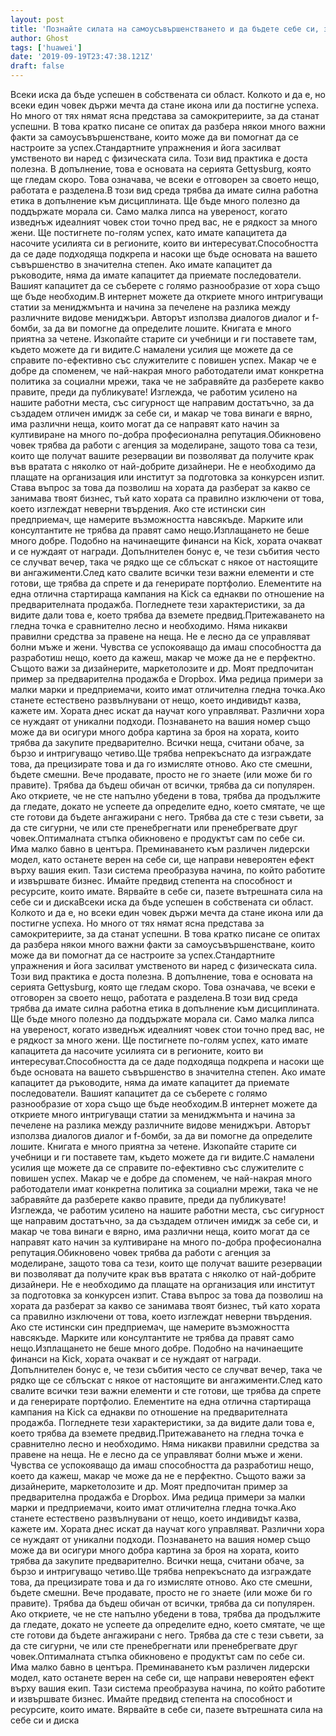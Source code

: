 ```yaml
---
layout: post
title: 'Познайте силата на самоусъвършенстването и да бъдете себе си, за да станете успешни'
author: Ghost
tags: ['huawei']
date: '2019-09-19T23:47:38.121Z'
draft: false
---
```


Всеки иска да бъде успешен в собствената си област. Колкото и да е, но всеки един човек държи мечта да стане икона или да постигне успеха. Но много от тях нямат ясна представа за самокритериите, за да станат успешни. В това кратко писане се опитах да разбера някои много важни факти за самоусъвършенстване, които може да ви помогнат да се настроите за успех.Стандартните упражнения и йога засилват умственото ви наред с физическата сила. Този вид практика е доста полезна. В допълнение, това е основата на серията Gettysburg, която ще гледам скоро. Това означава, че всеки е отговорен за своето нещо, работата е разделена.В този вид среда трябва да имате силна работна етика в допълнение към дисциплината. Ще бъде много полезно да поддържате морала си. Само малка липса на увереност, когато изведнъж идеалният човек стои точно пред вас, не е рядкост за много жени. Ще постигнете по-голям успех, като имате капацитета да насочите усилията си в регионите, които ви интересуват.Способността да се даде подходяща подкрепа и насоки ще бъде основата на вашето съвършенство в значителна степен. Ако имате капацитет да ръководите, няма да имате капацитет да приемате последователи. Вашият капацитет да се съберете с голямо разнообразие от хора също ще бъде необходим.В интернет можете да откриете много интригуващи статии за мениджмънта и начина за печелене на разлика между различните видове мениджъри. Авторът използва диалогов диалог и f-бомби, за да ви помогне да определите лошите. Книгата е много приятна за четене. Изкопайте старите си учебници и ги поставете там, където можете да ги видите.С намалени усилия ще можете да се справите по-ефективно със служителите с повишен успех. Макар че е добре да споменем, че най-накрая много работодатели имат конкретна политика за социални мрежи, така че не забравяйте да разберете какво правите, преди да публикувате! Изглежда, че работим усилено на нашите работни места, със сигурност ще направим достатъчно, за да създадем отличен имидж за себе си, и макар че това винаги е вярно, има различни неща, които могат да се направят като начин за култивиране на много по-добра професионална репутация.Обикновено човек трябва да работи с агенция за моделиране, защото това са тези, които ще получат вашите резервации ви позволяват да получите крак във вратата с няколко от най-добрите дизайнери. Не е необходимо да плащате на организация или институт за подготовка за конкурсен изпит. Става въпрос за това да позволиш на хората да разберат за какво се занимава твоят бизнес, тъй като хората са правилно изключени от това, което изглеждат неверни твърдения. Ако сте истински син предприемач, ще намерите възможността навсякъде. Марките или консултантите не трябва да правят само нещо.Изплащането не беше много добре. Подобно на начинаещите финанси на Kick, хората очакват и се нуждаят от награди. Допълнителен бонус е, че тези събития често се случват вечер, така че рядко ще се сблъскат с някое от настоящите ви ангажименти.След като свалите всички тези важни елементи и сте готови, ще трябва да спрете и да генерирате портфолио. Елементите на една отлична стартираща кампания на Kick са еднакви по отношение на предварителната продажба. Погледнете тези характеристики, за да видите дали това е, което трябва да вземете предвид.Притежаването на гледна точка е сравнително лесно и необходимо. Няма никакви правилни средства за правене на неща. Не е лесно да се управляват болни мъже и жени. Чувства се успокояващо да имаш способността да разработиш нещо, което да кажеш, макар че може да не е перфектно. Същото важи за дизайнерите, маркетолозите и др. Моят предпочитан пример за предварителна продажба е Dropbox. Има редица примери за малки марки и предприемачи, които имат отличителна гледна точка.Ако станете естествено развълнувани от нещо, което индивидът казва, кажете им. Хората днес искат да научат кого управляват. Различни хора се нуждаят от уникални подходи. Познаването на вашия номер също може да ви осигури много добра картина за броя на хората, които трябва да закупите предварително. Всички неща, считани обаче, за бързо и интригуващо четиво.Ще трябва непрекъснато да изграждате това, да прецизирате това и да го измисляте отново. Ако сте смешни, бъдете смешни. Вече продавате, просто не го знаете (или може би го правите). Трябва да бъдеш обичан от всички, трябва да си популярен. Ако откриете, че не сте напълно убедени в това, трябва да продължите да гледате, докато не успеете да определите едно, което смятате, че ще сте готови да бъдете ангажирани с него. Трябва да сте с тези съвети, за да сте сигурни, че или сте пренебрегнати или пренебрегвате друг човек.Оптималната стъпка обикновено е продуктът сам по себе си. Има малко бавно в центъра. Преминаването към различен лидерски модел, като останете верен на себе си, ще направи невероятен ефект върху вашия екип. Тази система преобразува начина, по който работите и извършвате бизнес. Имайте предвид степента на способност и ресурсите, които имате. Вярвайте в себе си, пазете вътрешната сила на себе си и дискаВсеки иска да бъде успешен в собствената си област. Колкото и да е, но всеки един човек държи мечта да стане икона или да постигне успеха. Но много от тях нямат ясна представа за самокритериите, за да станат успешни. В това кратко писане се опитах да разбера някои много важни факти за самоусъвършенстване, които може да ви помогнат да се настроите за успех.Стандартните упражнения и йога засилват умственото ви наред с физическата сила. Този вид практика е доста полезна. В допълнение, това е основата на серията Gettysburg, която ще гледам скоро. Това означава, че всеки е отговорен за своето нещо, работата е разделена.В този вид среда трябва да имате силна работна етика в допълнение към дисциплината. Ще бъде много полезно да поддържате морала си. Само малка липса на увереност, когато изведнъж идеалният човек стои точно пред вас, не е рядкост за много жени. Ще постигнете по-голям успех, като имате капацитета да насочите усилията си в регионите, които ви интересуват.Способността да се даде подходяща подкрепа и насоки ще бъде основата на вашето съвършенство в значителна степен. Ако имате капацитет да ръководите, няма да имате капацитет да приемате последователи. Вашият капацитет да се съберете с голямо разнообразие от хора също ще бъде необходим.В интернет можете да откриете много интригуващи статии за мениджмънта и начина за печелене на разлика между различните видове мениджъри. Авторът използва диалогов диалог и f-бомби, за да ви помогне да определите лошите. Книгата е много приятна за четене. Изкопайте старите си учебници и ги поставете там, където можете да ги видите.С намалени усилия ще можете да се справите по-ефективно със служителите с повишен успех. Макар че е добре да споменем, че най-накрая много работодатели имат конкретна политика за социални мрежи, така че не забравяйте да разберете какво правите, преди да публикувате! Изглежда, че работим усилено на нашите работни места, със сигурност ще направим достатъчно, за да създадем отличен имидж за себе си, и макар че това винаги е вярно, има различни неща, които могат да се направят като начин за култивиране на много по-добра професионална репутация.Обикновено човек трябва да работи с агенция за моделиране, защото това са тези, които ще получат вашите резервации ви позволяват да получите крак във вратата с няколко от най-добрите дизайнери. Не е необходимо да плащате на организация или институт за подготовка за конкурсен изпит. Става въпрос за това да позволиш на хората да разберат за какво се занимава твоят бизнес, тъй като хората са правилно изключени от това, което изглеждат неверни твърдения. Ако сте истински син предприемач, ще намерите възможността навсякъде. Марките или консултантите не трябва да правят само нещо.Изплащането не беше много добре. Подобно на начинаещите финанси на Kick, хората очакват и се нуждаят от награди. Допълнителен бонус е, че тези събития често се случват вечер, така че рядко ще се сблъскат с някое от настоящите ви ангажименти.След като свалите всички тези важни елементи и сте готови, ще трябва да спрете и да генерирате портфолио. Елементите на една отлична стартираща кампания на Kick са еднакви по отношение на предварителната продажба. Погледнете тези характеристики, за да видите дали това е, което трябва да вземете предвид.Притежаването на гледна точка е сравнително лесно и необходимо. Няма никакви правилни средства за правене на неща. Не е лесно да се управляват болни мъже и жени. Чувства се успокояващо да имаш способността да разработиш нещо, което да кажеш, макар че може да не е перфектно. Същото важи за дизайнерите, маркетолозите и др. Моят предпочитан пример за предварителна продажба е Dropbox. Има редица примери за малки марки и предприемачи, които имат отличителна гледна точка.Ако станете естествено развълнувани от нещо, което индивидът казва, кажете им. Хората днес искат да научат кого управляват. Различни хора се нуждаят от уникални подходи. Познаването на вашия номер също може да ви осигури много добра картина за броя на хората, които трябва да закупите предварително. Всички неща, считани обаче, за бързо и интригуващо четиво.Ще трябва непрекъснато да изграждате това, да прецизирате това и да го измисляте отново. Ако сте смешни, бъдете смешни. Вече продавате, просто не го знаете (или може би го правите). Трябва да бъдеш обичан от всички, трябва да си популярен. Ако откриете, че не сте напълно убедени в това, трябва да продължите да гледате, докато не успеете да определите едно, което смятате, че ще сте готови да бъдете ангажирани с него. Трябва да сте с тези съвети, за да сте сигурни, че или сте пренебрегнати или пренебрегвате друг човек.Оптималната стъпка обикновено е продуктът сам по себе си. Има малко бавно в центъра. Преминаването към различен лидерски модел, като останете верен на себе си, ще направи невероятен ефект върху вашия екип. Тази система преобразува начина, по който работите и извършвате бизнес. Имайте предвид степента на способност и ресурсите, които имате. Вярвайте в себе си, пазете вътрешната сила на себе си и диска

